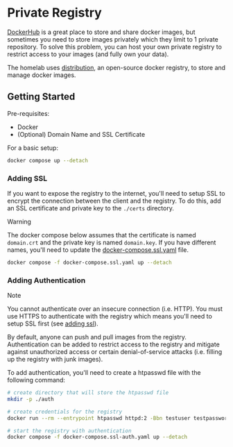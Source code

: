 # Private Registry

[DockerHub](https://hub.docker.com) is a great place to store and share docker images, but sometimes you need to store images privately which they limit to 1 private repository. To solve this problem, you can host your own private registry to restrict access to your images (and fully own your data).

The homelab uses [distribution](https://distribution.github.io/distribution/), an open-source docker registry, to store and manage docker images.

## Getting Started

Pre-requisites:

- Docker
- (Optional) Domain Name and SSL Certificate

For a basic setup:

```bash
docker compose up --detach
```

### Adding SSL

If you want to expose the registry to the internet, you'll need to setup SSL to encrypt the connection between the client and the registry. To do this, add an SSL certificate and private key to the `./certs` directory.

> [!WARNING]
> The docker compose below assumes that the certificate is named `domain.crt` and the private key is named `domain.key`. If you have different names, you'll need to update the [docker-compose.ssl.yaml](./docker-compose.ssl.yaml) file.

```bash
docker compose -f docker-compose.ssl.yaml up --detach
```

### Adding Authentication

> [!NOTE]
> You cannot authenticate over an insecure connection (i.e. HTTP). You must use
> HTTPS to authenticate with the registry which means you'll need to setup SSL first (see [adding ssl](#adding-ssl)).

By default, anyone can push and pull images from the registry. Authentication can be added to restrict access to the registry and mitigate against unauthorized access or certain denial-of-service attacks (i.e. filling up the registry with junk images).

To add authentication, you'll need to create a htpasswd file with the following command:

```bash
# create directory that will store the htpasswd file
mkdir -p ./auth

# create credentials for the registry
docker run --rm --entrypoint htpasswd httpd:2 -Bbn testuser testpassword > auth/htpasswd

# start the registry with authentication
docker compose -f docker-compose.ssl-auth.yaml up --detach
```
